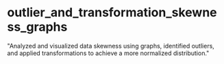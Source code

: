 # outlier_and_transformation_skewness_graphs
"Analyzed and visualized data skewness using graphs, identified outliers, and applied transformations to achieve a more normalized distribution."
